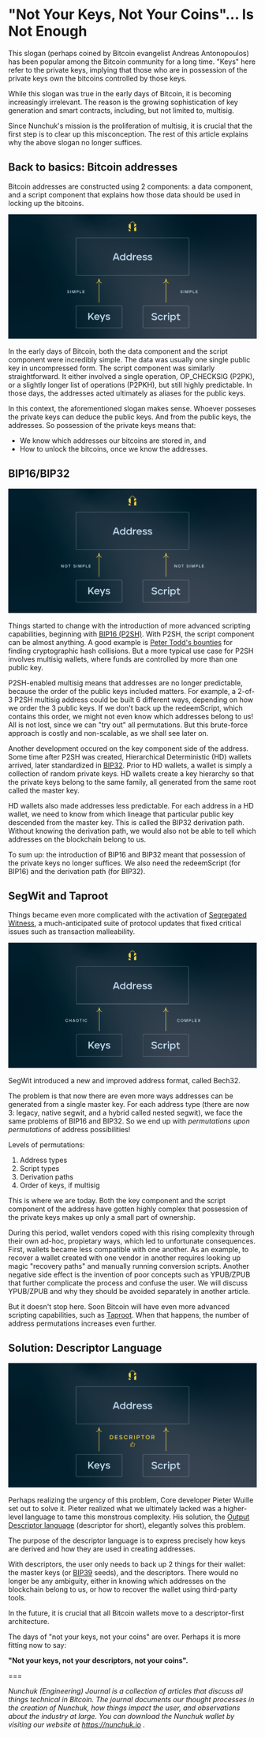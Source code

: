 <h1>"Not Your Keys, Not Your Coins"... Is Not Enough</h1>

This slogan (perhaps coined by Bitcoin evangelist Andreas Antonopoulos) has been popular among the Bitcoin community for a long time. "Keys" here refer to the private keys, implying that those who are in possession of the private keys own the bitcoins controlled by those keys.

While this slogan was true in the early days of Bitcoin, it is becoming increasingly irrelevant. The reason is the growing sophistication of key generation and smart contracts, including, but not limited to, multisig.

Since Nunchuk's mission is the proliferation of multisig, it is crucial that the first step is to clear up this misconception. The rest of this article explains why the above slogan no longer suffices.

<h2>Back to basics: Bitcoin addresses</h2>

Bitcoin addresses are constructed using 2 components: a data component, and a script component that explains how those data should be used in locking up the bitcoins.

![Early days of Bitcoin: P2PK and P2PKH](keys_are_not_enough_01.jpg "Early days of Bitcoin: P2PK and P2PKH")

In the early days of Bitcoin, both the data component and the script component were incredibly simple. The data was usually one single public key in uncompressed form. The script component was similarly straightforward. It either involved a single operation, OP_CHECKSIG (P2PK), or a slightly longer list of operations (P2PKH), but still highly predictable. In those days, the addresses acted ultimately as aliases for the public keys.

In this context, the aforementioned slogan makes sense. Whoever posseses the private keys can deduce the public keys. And from the public keys, the addresses. So possession of the private keys means that:
* We know which addresses our bitcoins are stored in, and 
* How to unlock the bitcoins, once we know the addresses.

<h2>BIP16/BIP32</h2>

![BIP16 (P2SH) and BIP32 (HD wallets)](keys_are_not_enough_02.jpg "BIP16 (P2SH) and BIP32 (HD wallets)")

Things started to change with the introduction of more advanced scripting capabilities, beginning with [BIP16 (P2SH)](https://github.com/bitcoin/bips/blob/master/bip-0016.mediawiki). With P2SH, the script component can be almost anything. A good example is [Peter Todd's bounties](https://bitcointalk.org/index.php?topic=293382.0) for finding cryptographic hash collisions. But a more typical use case for P2SH involves multisig wallets, where funds are controlled by more than one public key.

P2SH-enabled multisig means that addresses are no longer predictable, because the order of the public keys included matters. For example, a 2-of-3 P2SH multisig address could be built 6 different ways, depending on how we order the 3 public keys. If we don't back up the redeemScript, which contains this order, we might not even know which addresses belong to us! All is not lost, since we can "try out" all permutations. But this brute-force approach is costly and non-scalable, as we shall see later on.

Another development occured on the key component side of the address. Some time after P2SH was created, Hierarchical Deterministic (HD) wallets arrived, later standardized in [BIP32](https://github.com/bitcoin/bips/blob/master/bip-0032.mediawiki). Prior to HD wallets, a wallet is simply a collection of random private keys. HD wallets create a key hierarchy so that the private keys belong to the same family, all generated from the same root called the master key.

HD wallets also made addresses less predictable. For each address in a HD wallet, we need to know from which lineage that particular public key descended from the master key. This is called the BIP32 derivation path. Without knowing the derivation path, we would also not be able to tell which addresses on the blockchain belong to us.

To sum up: the introduction of BIP16 and BIP32 meant that possession of the private keys no longer suffices. We also need the redeemScript (for BIP16) and the derivation path (for BIP32).

<h2>SegWit and Taproot</h2>

Things became even more complicated with the activation of [Segregated Witness](https://en.bitcoin.it/wiki/Segregated_Witness), a much-anticipated suite of protocol updates that fixed critical issues such as transaction malleability.

![Segregated Witness (SegWit)](keys_are_not_enough_03.jpg "Segregated Witness (SegWit)")

SegWit introduced a new and improved address format, called Bech32.

The problem is that now there are even more ways addresses can be generated from a single master key. For each address type (there are now 3: legacy, native segwit, and a hybrid called nested segwit), we face the same problems of BIP16 and BIP32. So we end up with *permutations upon permutations* of address possibilities!

Levels of permutations:
1. Address types
2. Script types
3. Derivation paths
4. Order of keys, if multisig

This is where we are today. Both the key component and the script component of the address have gotten highly complex that possession of the private keys makes up only a small part of ownership.

During this period, wallet vendors coped with this rising complexity through their own ad-hoc, propietary ways, which led to unfortunate consequences. First, wallets became less compatible with one another. As an example, to recover a wallet created with one vendor in another requires looking up magic "recovery paths" and manually running conversion scripts. Another negative side effect is the invention of poor concepts such as YPUB/ZPUB that further complicate the process and confuse the user. We will discuss YPUB/ZPUB and why they should be avoided separately in another article.

But it doesn't stop here. Soon Bitcoin will have even more advanced scripting capabilities, such as [Taproot](https://github.com/bitcoin/bips/blob/master/bip-0341.mediawiki). When that happens, the number of address permutations increases even further.

<h2>Solution: Descriptor Language</h2>

![Output Descriptors](keys_are_not_enough_04.jpg "Output Descriptors")

Perhaps realizing the urgency of this problem, Core developer Pieter Wuille set out to solve it. Pieter realized what we ultimately lacked was a higher-level language to tame this monstrous complexity. His solution, the [Output Descriptor language](https://github.com/bitcoin/bitcoin/blob/master/doc/descriptors.md) (descriptor for short), elegantly solves this problem.

The purpose of the descriptor language is to express precisely how keys are derived and how they are used in creating  addresses.

With descriptors, the user only needs to back up 2 things for their wallet: the master keys (or [BIP39](https://github.com/bitcoin/bips/blob/master/bip-0039.mediawiki) seeds), and the descriptors. There would no longer be any ambiguity, either in knowing which addresses on the blockchain belong to us, or how to recover the wallet using third-party tools.

In the future, it is crucial that all Bitcoin wallets move to a descriptor-first architecture.

The days of "not your keys, not your coins" are over. Perhaps it is more fitting now to say:

**"Not your keys, not your descriptors, not your coins".**

===

*Nunchuk (Engineering) Journal is a collection of articles that discuss all things technical in Bitcoin. The journal documents our thought processes in the creation of Nunchuk, how things impact the user, and observations about the industry at large. You can download the Nunchuk wallet by visiting our website at https://nunchuk.io .*

